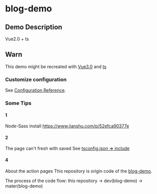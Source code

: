 # blog-demo

## Demo Description
Vue2.0 + ts

## Warn
This demo might be recreated with [Vue3.0](https://vuejs.org/) and [ts](https://www.typescriptlang.org/)

### Customize configuration
See [Configuration Reference](https://cli.vuejs.org/config/).

### Some Tips
#### 1
Node-Sass install
https://www.jianshu.com/p/52efca90377e
#### 2
The page can't fresh with saved
See [tsconfig.json => include](/tsconfig.json)
#### 4
About the action pages
This repository is origin code of the [blog-demo](https://darklight-long.github.io/blog-demo/#/).

The process of the code flow: this repository -> dev(blog-demo) -> mater(blog-demo)
